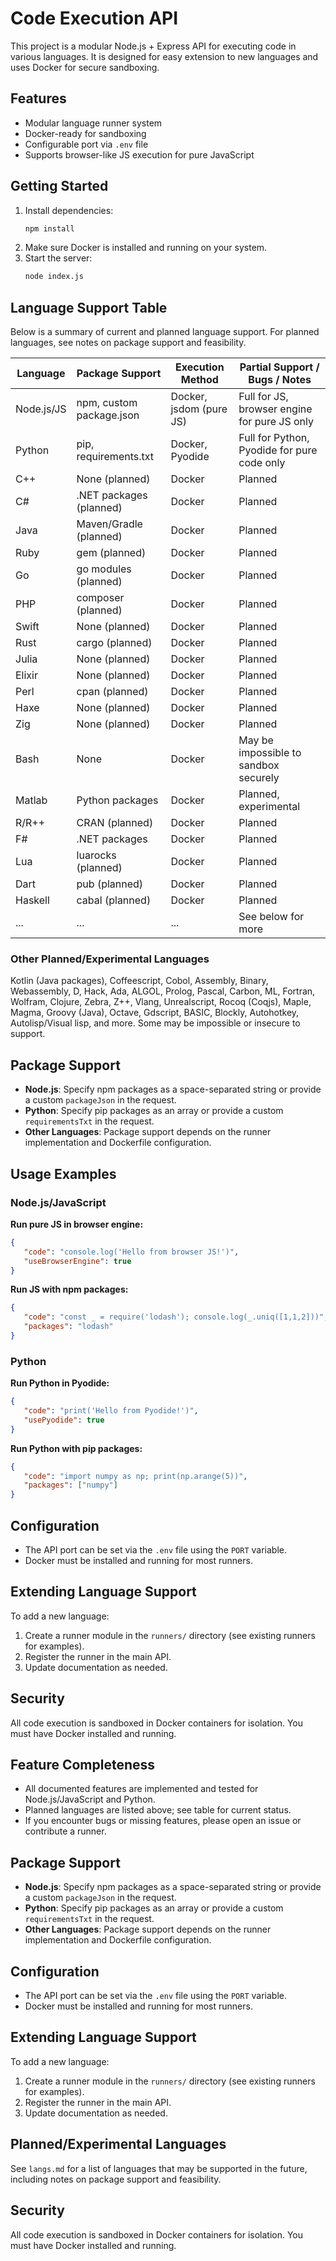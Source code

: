 # Code Execution API

This project is a modular Node.js + Express API for executing code in various languages. It is designed for easy extension to new languages and uses Docker for secure sandboxing.

## Features
- Modular language runner system
- Docker-ready for sandboxing
- Configurable port via `.env` file
- Supports browser-like JS execution for pure JavaScript


## Getting Started
1. Install dependencies:
   ```sh
   npm install
   ```
2. Make sure Docker is installed and running on your system.
3. Start the server:
   ```sh
   node index.js
   ```



## Language Support Table
Below is a summary of current and planned language support. For planned languages, see notes on package support and feasibility.

| Language         | Package Support         | Execution Method         | Partial Support / Bugs / Notes |
|------------------|------------------------|--------------------------|-------------------------------|
| Node.js/JS       | npm, custom package.json| Docker, jsdom (pure JS)  | Full for JS, browser engine for pure JS only |
| Python           | pip, requirements.txt   | Docker, Pyodide          | Full for Python, Pyodide for pure code only |
| C++              | None (planned)          | Docker                   | Planned |
| C#               | .NET packages (planned) | Docker                   | Planned |
| Java             | Maven/Gradle (planned)  | Docker                   | Planned |
| Ruby             | gem (planned)           | Docker                   | Planned |
| Go               | go modules (planned)    | Docker                   | Planned |
| PHP              | composer (planned)      | Docker                   | Planned |
| Swift            | None (planned)          | Docker                   | Planned |
| Rust             | cargo (planned)         | Docker                   | Planned |
| Julia            | None (planned)          | Docker                   | Planned |
| Elixir           | None (planned)          | Docker                   | Planned |
| Perl             | cpan (planned)          | Docker                   | Planned |
| Haxe             | None (planned)          | Docker                   | Planned |
| Zig              | None (planned)          | Docker                   | Planned |
| Bash             | None                    | Docker                   | May be impossible to sandbox securely |
| Matlab           | Python packages         | Docker                   | Planned, experimental |
| R/R++            | CRAN (planned)          | Docker                   | Planned |
| F#               | .NET packages           | Docker                   | Planned |
| Lua              | luarocks (planned)      | Docker                   | Planned |
| Dart             | pub (planned)           | Docker                   | Planned |
| Haskell          | cabal (planned)         | Docker                   | Planned |
| ...              | ...                     | ...                      | See below for more |

### Other Planned/Experimental Languages
Kotlin (Java packages), Coffeescript, Cobol, Assembly, Binary, Webassembly, D, Hack, Ada, ALGOL, Prolog, Pascal, Carbon, ML, Fortran, Wolfram, Clojure, Zebra, Z++, Vlang, Unrealscript, Rocoq (Coqjs), Maple, Magma, Groovy (Java), Octave, Gdscript, BASIC, Blockly, Autohotkey, Autolisp/Visual lisp, and more. Some may be impossible or insecure to support.

## Package Support
- **Node.js**: Specify npm packages as a space-separated string or provide a custom `packageJson` in the request.
- **Python**: Specify pip packages as an array or provide a custom `requirementsTxt` in the request.
- **Other Languages**: Package support depends on the runner implementation and Dockerfile configuration.

## Usage Examples
### Node.js/JavaScript
**Run pure JS in browser engine:**
```json
{
   "code": "console.log('Hello from browser JS!')",
   "useBrowserEngine": true
}
```
**Run JS with npm packages:**
```json
{
   "code": "const _ = require('lodash'); console.log(_.uniq([1,1,2]))",
   "packages": "lodash"
}
```

### Python
**Run Python in Pyodide:**
```json
{
   "code": "print('Hello from Pyodide!')",
   "usePyodide": true
}
```
**Run Python with pip packages:**
```json
{
   "code": "import numpy as np; print(np.arange(5))",
   "packages": ["numpy"]
}
```

## Configuration
- The API port can be set via the `.env` file using the `PORT` variable.
- Docker must be installed and running for most runners.

## Extending Language Support
To add a new language:
1. Create a runner module in the `runners/` directory (see existing runners for examples).
2. Register the runner in the main API.
3. Update documentation as needed.

## Security
All code execution is sandboxed in Docker containers for isolation. You must have Docker installed and running.

## Feature Completeness
- All documented features are implemented and tested for Node.js/JavaScript and Python.
- Planned languages are listed above; see table for current status.
- If you encounter bugs or missing features, please open an issue or contribute a runner.

## Package Support
- **Node.js**: Specify npm packages as a space-separated string or provide a custom `packageJson` in the request.
- **Python**: Specify pip packages as an array or provide a custom `requirementsTxt` in the request.
- **Other Languages**: Package support depends on the runner implementation and Dockerfile configuration.

## Configuration
- The API port can be set via the `.env` file using the `PORT` variable.
- Docker must be installed and running for most runners.

## Extending Language Support
To add a new language:
1. Create a runner module in the `runners/` directory (see existing runners for examples).
2. Register the runner in the main API.
3. Update documentation as needed.

## Planned/Experimental Languages
See `langs.md` for a list of languages that may be supported in the future, including notes on package support and feasibility.

## Security
All code execution is sandboxed in Docker containers for isolation. You must have Docker installed and running.
